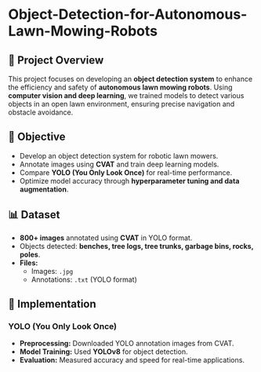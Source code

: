 # Object-Detection-for-Autonomous-Lawn-Mowing-Robots

## 📌 Project Overview  
This project focuses on developing an **object detection system** to enhance the efficiency and safety of **autonomous lawn mowing robots**. Using **computer vision and deep learning**, we trained models to detect various objects in an open lawn environment, ensuring precise navigation and obstacle avoidance.  

## 🎯 Objective  
- Develop an object detection system for robotic lawn mowers.  
- Annotate images using **CVAT** and train deep learning models.  
- Compare **YOLO (You Only Look Once)** for real-time performance.  
- Optimize model accuracy through **hyperparameter tuning and data augmentation**.

## 📊 Dataset  
- **800+ images** annotated using **CVAT** in YOLO format.  
- Objects detected: **benches, tree logs, tree trunks, garbage bins, rocks, poles**.  
- **Files:**  
  - Images: `.jpg`  
  - Annotations: `.txt` (YOLO format)  

## 🚀 Implementation  
### YOLO (You Only Look Once)  
- **Preprocessing:** Downloaded YOLO annotation images from CVAT.  
- **Model Training:** Used **YOLOv8** for object detection.  
- **Evaluation:** Measured accuracy and speed for real-time applications.
